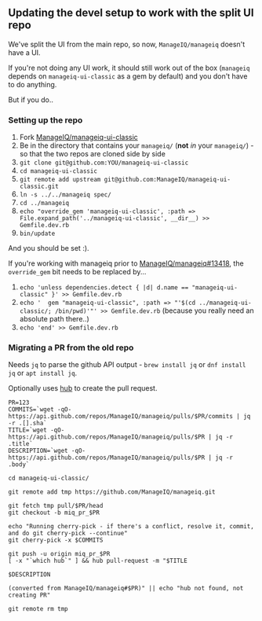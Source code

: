 ## Updating the devel setup to work with the split UI repo

We've split the UI from the main repo, so now, `ManageIQ/manageiq` doesn't have a UI.

If you're not doing any UI work, it should still work out of the box (`manageiq` depends on `manageiq-ui-classic` as a gem by default) and you don't have to do anything.

But if you do..


### Setting up the repo

1. Fork [ManageIQ/manageiq-ui-classic](https://github.com/ManageIQ/manageiq-ui-classic)
1. Be in the directory that contains your `manageiq/` (**not** *in* your `manageiq/`) - so that the two repos are cloned side by side
1. `git clone git@github.com:YOU/manageiq-ui-classic`
1. `cd manageiq-ui-classic`
1. `git remote add upstream git@github.com:ManageIQ/manageiq-ui-classic.git`
1. `ln -s ../../manageiq spec/`
1. `cd ../manageiq`
1. `echo "override_gem 'manageiq-ui-classic', :path => File.expand_path('../manageiq-ui-classic', __dir__) >> Gemfile.dev.rb`
1. `bin/update`

And you should be set :).

If you're working with manageiq prior to [ManageIQ/manageiq#13418](https://github.com/ManageIQ/manageiq/pull/13418), the `override_gem` bit needs to be replaced by...

1. `echo 'unless dependencies.detect { |d| d.name == "manageiq-ui-classic" }' >> Gemfile.dev.rb`
1. `echo '  gem "manageiq-ui-classic", :path => "'$(cd ../manageiq-ui-classic/; /bin/pwd)'"' >> Gemfile.dev.rb` (because you really need an absolute path there..)
1. `echo 'end' >> Gemfile.dev.rb`

### Migrating a PR from the old repo

Needs `jq` to parse the github API output - `brew install jq` or `dnf install jq` or `apt install jq`.

Optionally uses [hub](https://hub.github.com/) to create the pull request.


```
PR=123
COMMITS=`wget -qO- https://api.github.com/repos/ManageIQ/manageiq/pulls/$PR/commits | jq -r .[].sha`
TITLE=`wget -qO- https://api.github.com/repos/ManageIQ/manageiq/pulls/$PR | jq -r .title`
DESCRIPTION=`wget -qO- https://api.github.com/repos/ManageIQ/manageiq/pulls/$PR | jq -r .body`

cd manageiq-ui-classic/

git remote add tmp https://github.com/ManageIQ/manageiq.git

git fetch tmp pull/$PR/head
git checkout -b miq_pr_$PR

echo "Running cherry-pick - if there's a conflict, resolve it, commit, and do git cherry-pick --continue"
git cherry-pick -x $COMMITS

git push -u origin miq_pr_$PR
[ -x "`which hub`" ] && hub pull-request -m "$TITLE

$DESCRIPTION

(converted from ManageIQ/manageiq#$PR)" || echo "hub not found, not creating PR"

git remote rm tmp
```
